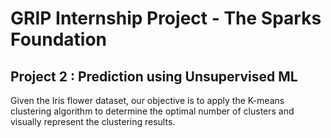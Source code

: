 # GRIP Internship Project - The Sparks Foundation
## Project 2 : Prediction using Unsupervised ML
Given the Iris flower dataset, our objective is to apply the K-means clustering algorithm to determine the optimal number of clusters and visually represent the clustering results.
